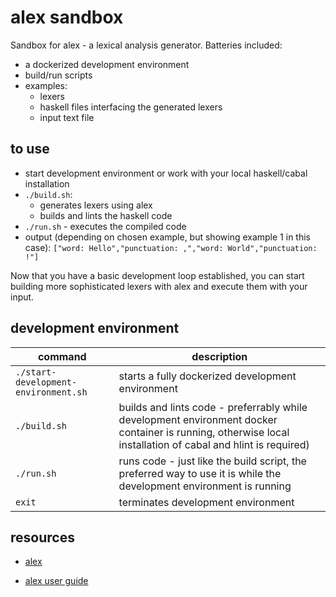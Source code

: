 # alex sandbox

Sandbox for alex - a lexical analysis generator. Batteries included:

* a dockerized development environment
* build/run scripts
* examples:
  * lexers
  * haskell files interfacing the generated lexers
  * input text file

## to use

* start development environment or work with your local haskell/cabal installation
* `./build.sh`:
  * generates lexers using alex
  * builds and lints the haskell code
* `./run.sh` - executes the compiled code
* output (depending on chosen example, but showing example 1 in this case): `["word: Hello","punctuation: ,","word: World","punctuation: !"]`

Now that you have a basic development loop established, you can start building more sophisticated lexers with alex and execute them with your input.

## development environment

| command | description |
| --- | --- |
| `./start-development-environment.sh` | starts a fully dockerized development environment |
| `./build.sh` | builds and lints code - preferrably while development environment docker container is running, otherwise local installation of cabal and hlint is required) |
| `./run.sh` | runs code - just like the build script, the preferred way to use it is while the development environment is running |
| `exit` | terminates development environment |

## resources

* [alex](https://github.com/haskell/alex)

* [alex user guide](https://haskell-alex.readthedocs.io/en/latest/index.html)
